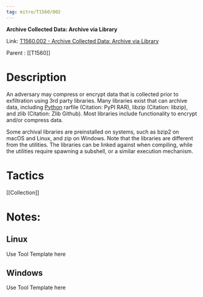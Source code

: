 ```yaml
---
tag: mitre/T1560/002
---
```


**Archive Collected Data: Archive via Library**

Link: [T1560.002 - Archive Collected Data: Archive via Library](https://attack.mitre.org/techniques/T1560/002)

Parent : [[T1560]]


# Description

An adversary may compress or encrypt data that is collected prior to exfiltration using 3rd party libraries. Many libraries exist that can archive data, including [Python](https://attack.mitre.org/techniques/T1059/006) rarfile (Citation: PyPI RAR), libzip (Citation: libzip), and zlib (Citation: Zlib Github). Most libraries include functionality to encrypt and/or compress data.

Some archival libraries are preinstalled on systems, such as bzip2 on macOS and Linux, and zip on Windows. Note that the libraries are different from the utilities. The libraries can be linked against when compiling, while the utilities require spawning a subshell, or a similar execution mechanism.

# Tactics


[[Collection]]


# Notes:

## Linux

Use Tool Template here

## Windows

Use Tool Template here